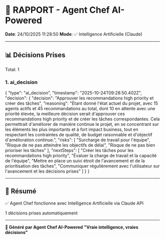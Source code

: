 # 🤖 RAPPORT - Agent Chef AI-Powered

**Date**: 24/10/2025 11:28:50
**Mode**: ✅ Intelligence Artificielle (Claude)

---

## 📊 Décisions Prises

Total: 1


### 1. ai_decision

{
  "type": "ai_decision",
  "timestamp": "2025-10-24T09:28:50.402Z",
  "decision": {
    "decision": "Approuver les recommandations high priority et créer des tâches",
    "reasoning": "Étant donné l'état actuel du projet, avec 15 agents actifs et 45 recommandations au total, dont 10 en attente avec une priorité élevée, la meilleure décision serait d'approuver ces recommandations high priority et de créer les tâches correspondantes. Cela permettrait d'améliorer de manière continue le projet, en se concentrant sur les éléments les plus importants et à fort impact business, tout en respectant les contraintes de qualité, de budget raisonnable et d'objectif d'amélioration continue.",
    "risks": [
      "Surcharge de travail pour l'équipe",
      "Risque de ne pas atteindre les objectifs de délai",
      "Risque de ne pas bien prioriser les tâches"
    ],
    "nextSteps": [
      "Créer les tâches pour les recommandations high priority",
      "Évaluer la charge de travail et la capacité de l'équipe",
      "Mettre en place un suivi étroit de l'avancement et de la prioritisation des tâches",
      "Communiquer régulièrement avec l'utilisateur sur l'avancement et les décisions prises"
    ]
  }
}


---

## 🎯 Résumé

✅ Agent Chef fonctionne avec Intelligence Artificielle via Claude API

1 décisions prises automatiquement

---

**🤖 Généré par Agent Chef AI-Powered**
**"Vraie intelligence, vraies décisions"**
